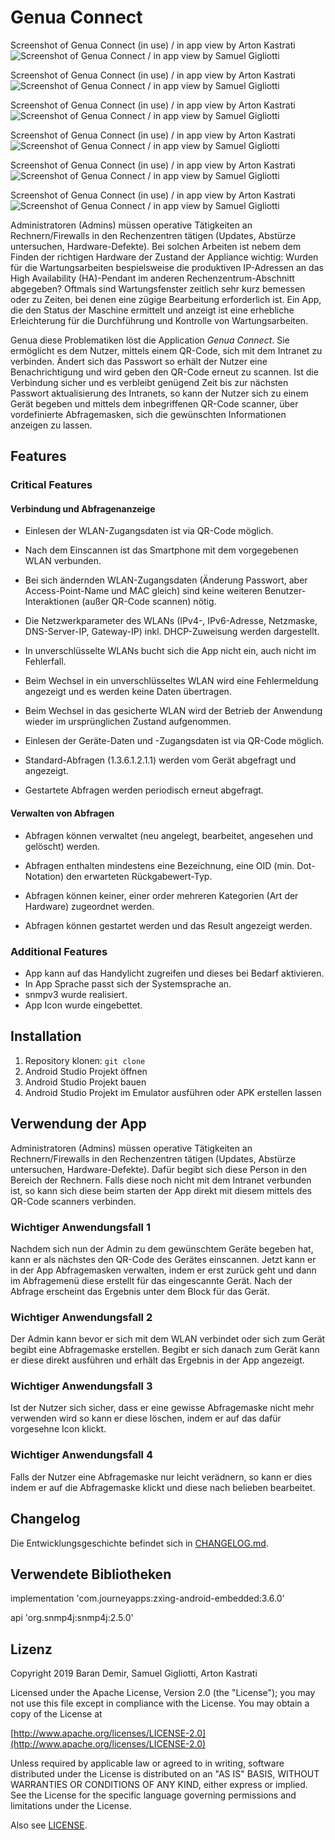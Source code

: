 # Genua Connect

Screenshot of Genua Connect (in use) / in app view by Arton Kastrati <br />
![Screenshot of Genua Connect / in app view by Samuel Gigliotti](doc/images/Screenshot_0.png)

Screenshot of Genua Connect (in use) / in app view by Arton Kastrati <br />
![Screenshot of Genua Connect / in app view by Samuel Gigliotti](doc/images/Screenshot_1.png)

Screenshot of Genua Connect (in use) / in app view by Arton Kastrati <br />
![Screenshot of Genua Connect / in app view by Samuel Gigliotti](doc/images/Screenshot_2.png)

Screenshot of Genua Connect (in use) / in app view by Arton Kastrati <br />
![Screenshot of Genua Connect / in app view by Samuel Gigliotti](doc/images/Screenshot_3.png)

Screenshot of Genua Connect (in use) / in app view by Arton Kastrati <br />
![Screenshot of Genua Connect / in app view by Samuel Gigliotti](doc/images/Screenshot_4.png)

Screenshot of Genua Connect (in use) / in app view by Arton Kastrati <br />
![Screenshot of Genua Connect / in app view by Samuel Gigliotti](doc/images/Screenshot_5.png)




Administratoren (Admins) müssen operative Tätigkeiten an Rechnern/Firewalls in den Rechenzentren tätigen (Updates, Abstürze untersuchen, Hardware-Defekte).
Bei solchen Arbeiten ist nebem dem Finden der richtigen Hardware der Zustand der Appliance wichtig:
Wurden für die Wartungsarbeiten bespielsweise die produktiven IP-Adressen an das High Availability (HA)-Pendant im anderen Rechenzentrum-Abschnitt abgegeben?
Oftmals sind Wartungsfenster zeitlich sehr kurz bemessen oder zu Zeiten, bei denen eine zügige Bearbeitung erforderlich ist.
Ein App, die den Status der Maschine ermittelt und anzeigt ist eine erhebliche Erleichterung für die Durchführung und Kontrolle von Wartungsarbeiten.

Genua diese Problematiken löst die Application *Genua Connect*. Sie ermöglicht es dem Nutzer, mittels einem QR-Code, sich mit dem Intranet zu verbinden. Ändert sich das Passwort
so erhält der Nutzer eine Benachrichtigung und wird geben den QR-Code erneut zu scannen.
Ist die Verbindung sicher und es verbleibt genügend Zeit bis zur nächsten Passwort aktualisierung des Intranets, so kann der Nutzer sich zu einem Gerät begeben und mittels dem inbegriffenen
QR-Code scanner, über vordefinierte Abfragemasken, sich die gewünschten Informationen anzeigen zu lassen.

## Features

### Critical Features

#### Verbindung und Abfragenanzeige

- Einlesen der WLAN-Zugangsdaten ist via QR-Code möglich.

- Nach dem Einscannen ist das Smartphone mit dem vorgegebenen WLAN verbunden.

- Bei sich ändernden WLAN-Zugangsdaten (Änderung Passwort, aber Access-Point-Name und MAC gleich) sind keine weiteren Benutzer-Interaktionen (außer QR-Code scannen) nötig.

- Die Netzwerkparameter des WLANs (IPv4-, IPv6-Adresse, Netzmaske, DNS-Server-IP, Gateway-IP) inkl. DHCP-Zuweisung werden dargestellt.

- In unverschlüsselte WLANs bucht sich die App nicht ein, auch nicht im Fehlerfall.

- Beim Wechsel in ein unverschlüsseltes WLAN wird eine Fehlermeldung angezeigt und es werden keine Daten übertragen.

- Beim Wechsel in das gesicherte WLAN wird der Betrieb der Anwendung wieder im ursprünglichen Zustand aufgenommen.

- Einlesen der Geräte-Daten und -Zugangsdaten ist via QR-Code möglich.

- Standard-Abfragen (1.3.6.1.2.1.1) werden vom Gerät abgefragt und angezeigt.

- Gestartete Abfragen werden periodisch erneut abgefragt.

#### Verwalten von Abfragen

- Abfragen können verwaltet (neu angelegt, bearbeitet, angesehen und gelöscht) werden.

- Abfragen enthalten mindestens eine Bezeichnung, eine OID (min. Dot-Notation) den erwarteten Rückgabewert-Typ.

- Abfragen können keiner, einer order mehreren Kategorien (Art der Hardware) zugeordnet werden.

- Abfragen können gestartet werden und das Result angezeigt werden.

### Additional Features

- App kann auf das Handylicht zugreifen und dieses bei Bedarf aktivieren.
- In App Sprache passt sich der Systemsprache an.
- snmpv3 wurde realisiert.
- App Icon wurde eingebettet.

## Installation

1. Repository klonen: `git clone`
2. Android Studio Projekt öffnen
3. Android Studio Projekt bauen
4. Android Studio Projekt im Emulator ausführen oder APK erstellen lassen

## Verwendung der App

Administratoren (Admins) müssen operative Tätigkeiten an Rechnern/Firewalls in den Rechenzentren tätigen (Updates, Abstürze untersuchen, Hardware-Defekte).
Dafür begibt sich diese Person in den Bereich der Rechnern. Falls diese noch nicht mit dem Intranet verbunden ist, so kann sich diese beim starten der App direkt mit diesem mittels des QR-Code scanners verbinden.

### Wichtiger Anwendungsfall 1
 Nachdem sich nun der Admin zu dem gewünschtem Geräte begeben hat, kann er als nächstes den QR-Code des Gerätes einscannen. Jetzt kann er in der App Abfragemasken verwalten, indem er erst zurück geht und dann im Abfragemenü diese erstellt für das eingescannte Gerät. Nach der Abfrage erscheint das Ergebnis unter dem Block für das Gerät.
### Wichtiger Anwendungsfall 2
Der Admin kann bevor er sich mit dem WLAN verbindet oder sich zum Gerät begibt eine Abfragemaske erstellen. Begibt er sich danach zum Gerät kann er diese direkt ausführen und erhält das Ergebnis in der App angezeigt.
### Wichtiger Anwendungsfall 3
Ist der Nutzer sich sicher, dass er eine gewisse Abfragemaske nicht mehr verwenden wird so kann er diese löschen, indem er auf das dafür vorgesehne Icon klickt.
### Wichtiger Anwendungsfall 4
Falls der Nutzer eine Abfragemaske nur leicht verädnern, so kann er dies indem er auf die Abfragemaske klickt und diese nach belieben bearbeitet.

## Changelog

Die Entwicklungsgeschichte befindet sich in [CHANGELOG.md](CHANGELOG.md).

## Verwendete Bibliotheken

implementation 'com.journeyapps:zxing-android-embedded:3.6.0'

api 'org.snmp4j:snmp4j:2.5.0'

## Lizenz

Copyright 2019 Baran Demir, Samuel Gigliotti, Arton Kastrati

Licensed under the Apache License, Version 2.0 (the "License");
you may not use this file except in compliance with the License.
You may obtain a copy of the License at

[http://www.apache.org/licenses/LICENSE-2.0](http://www.apache.org/licenses/LICENSE-2.0)

Unless required by applicable law or agreed to in writing, software
distributed under the License is distributed on an "AS IS" BASIS,
WITHOUT WARRANTIES OR CONDITIONS OF ANY KIND, either express or implied.
See the License for the specific language governing permissions and
limitations under the License.

Also see [LICENSE](https://sopra.informatik.uni-stuttgart.de/sopra-ws1819/sopra-team-23/blob/master/LICENSE).
